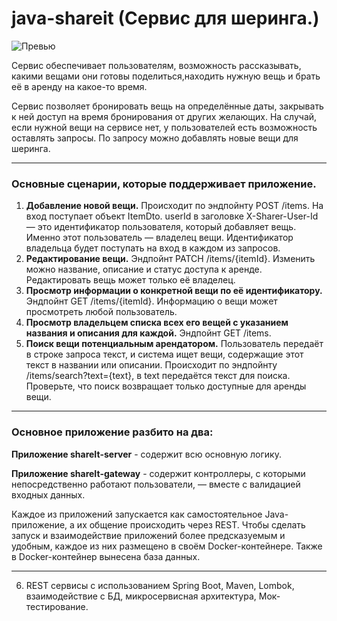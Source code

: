 # java-shareit (Cервис для шеринга.)

![Превью](https://pictures.s3.yandex.net/resources/328_1687267453.png)

Сервис обеспечивает пользователям, возможность рассказывать, какими вещами они готовы поделиться,находить нужную вещь и брать её в аренду на какое-то время.

Сервис позволяет бронировать вещь на определённые даты, закрывать к ней доступ на время бронирования от других желающих. На случай, если нужной вещи на сервисе нет, 
у пользователей есть возможность оставлять запросы. По запросу можно добавлять новые вещи для шеринга.

---

### Основные сценарии, которые поддерживает приложение.
1. **Добавление новой вещи.** Происходит по эндпойнту POST /items. На вход поступает объект ItemDto. userId в заголовке X-Sharer-User-Id — это идентификатор пользователя, который добавляет вещь. Именно этот пользователь — владелец вещи. Идентификатор владельца будет поступать на вход в каждом из запросов.
2. **Редактирование вещи.** Эндпойнт PATCH /items/{itemId}. Изменить можно название, описание и статус доступа к аренде. Редактировать вещь может только её владелец.
3. **Просмотр информации о конкретной вещи по её идентификатору.** Эндпойнт GET /items/{itemId}. Информацию о вещи может просмотреть любой пользователь.
4. **Просмотр владельцем списка всех его вещей с указанием названия и описания для каждой.** Эндпойнт GET /items.
5. **Поиск вещи потенциальным арендатором.** Пользователь передаёт в строке запроса текст, и система ищет вещи, содержащие этот текст в названии или описании. Происходит по эндпойнту /items/search?text={text}, в text передаётся текст для поиска. Проверьте, что поиск возвращает только доступные для аренды вещи.
---

### Основное приложение разбито на два:

**Приложение shareIt-server** - содержит всю основную логику.

**Приложение shareIt-gateway** - содержит контроллеры, с которыми непосредственно работают пользователи, — вместе с валидацией входных данных.

Каждое из приложений запускается как самостоятельное Java-приложение, а их общение происходить через REST. 
Чтобы сделать запуск и взаимодействие приложений более предсказуемым и удобным, каждое из них размещено в своём Docker-контейнере. 
Также в Docker-контейнер вынесена база данных.

---
6. REST сервисы с использованием Spring Boot, Maven, Lombok, взаимодействие с БД, микросервисная архитектура, Мок-тестирование.
